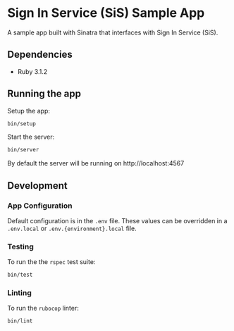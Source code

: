 # Sign In Service (SiS) Sample App
A sample app built with Sinatra that interfaces with Sign In Service (SiS).

## Dependencies
- Ruby 3.1.2

## Running the app
Setup the app:
```bash
bin/setup
```
Start the server:
```bash
bin/server
```
By default the server will be running on http://localhost:4567

## Development
### App Configuration
Default configuration is in the `.env` file. These values can be overridden in a `.env.local` or `.env.{environment}.local`
file.

### Testing
To run the the `rspec` test suite:
```bash
bin/test
```

### Linting
To run the `rubocop` linter:
```bash
bin/lint
```
